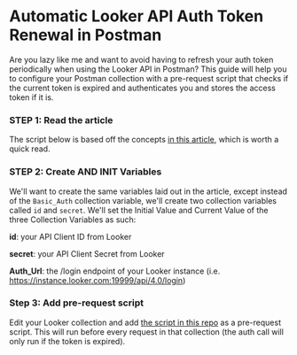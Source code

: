 # Automatic Looker API Auth Token Renewal in Postman

Are you lazy like me and want to avoid having to refresh your auth token periodically when using the Looker API in Postman? This guide will help you to configure your Postman collection with a pre-request script that checks if the current token is expired and authenticates you and stores the access token if it is.

### STEP 1: Read the article
The script below is based off the concepts [in this article](https://medium.com/@allen.helton/how-to-automate-oauth2-token-renewal-in-postman-864420d381a0), which is worth a quick read.

### STEP 2: Create AND INIT Variables
We'll want to create the same variables laid out in the article, except instead of the `Basic_Auth` collection variable, we'll create two collection variables called `id` and `secret`. We'll set the Initial Value and Current Value of the three Collection Variables as such:

**id**: your API Client ID from Looker

**secret**: your API Client Secret from Looker

**Auth_Url**: the /login endpoint of your Looker instance (i.e. https://instance.looker.com:19999/api/4.0/login)

### Step 3: Add pre-request script
Edit your Looker collection and add [the script in this repo](https://github.com/deanlooker/looker_postman_api_token_renewal/blob/main/looker_postman_api_token_renewal_script.js) as a pre-request script. This will run before every request in that collection (the auth call will only run if the token is expired).
